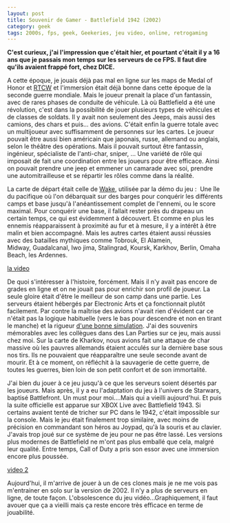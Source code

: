 ```yaml
---
layout: post
title: Souvenir de Gamer - Battlefield 1942 (2002)
category: geek
tags: 2000s, fps, geek, Geekeries, jeu video, online, retrogaming
---
```

**C'est curieux, j'ai l'impression que c'était hier, et pourtant c'était il y a 16 ans que je passais mon temps sur les serveurs de ce FPS. Il faut dire qu'ils avaient frappé fort, chez DICE.**

A cette époque, je jouais déjà pas mal en ligne sur les maps de Medal of Honor et <a href="https://cheziceman.wordpress.com/2018/06/07/souvenir-de-gamer-return-to-castle-wolvenstein-2001/">RTCW</a> et l'immersion était déjà bonne dans cette époque de la seconde guerre mondiale. Mais le joueur prenait la place d'un fantassin, avec de rares phases de conduite de véhicule. Là où Battlefield a été une révolution, c'est dans la possibilité de jouer plusieurs types de véhicules et de classes de soldats. Il y avait non seulement des Jeeps, mais aussi des camions, des chars et puis... des avions. C'était enfin la guerre totale avec un multijoueur avec suffisamment de personnes sur les cartes. Le joueur pouvait être aussi bien américain que japonais, russe, allemand ou anglais, selon le théâtre des opérations. Mais il pouvait surtout être fantassin, ingénieur, spécialiste de l'anti-char, sniper, ... Une variété de rôle qui imposait de fait une coordination entre les joueurs pour être efficace. Ainsi on pouvait prendre une jeep et emmener un camarade avec soi, prendre une automitrailleuse et se répartir les rôles comme dans la réalité.

La carte de départ était celle de <a href="https://fr.wikipedia.org/wiki/Bataille_de_l%27atoll_de_Wake">Wake</a>, utilisée par la démo du jeu :  Une île du pacifique où l'on débarquait sur des barges pour conquérir les différents camps et base jusqu'à l'anéantissement complet de l'ennemi, ou le score maximal. Pour conquérir une base, il fallait rester près du drapeau un certain temps, ce qui est évidemment à découvert. Et comme en plus les ennemis réapparaissent à proximité au fur et à mesure, il y a intérêt à être malin et bien accompagné. Mais les autres cartes étaient aussi réussies avec des batailles mythiques comme Tobrouk, El Alamein, Midway, Guadalcanal, Iwo jima, Stalingrad, Koursk, Karkhov, Berlin, Omaha Beach, les Ardennes.

[la video](https://www.youtube.com/watch?v=U7PvCQSJVlU)

De quoi s'intéresser à l'histoire, forcément. Mais il n'y avait pas encore de grades en ligne et on ne jouait pas pour enrichir son profil de joueur. La seule gloire était d'être le meilleur de son camp dans une partie. Les serveurs étaient hébergés par Electronic Arts et ça fonctionnait plutôt facilement. Par contre la maîtrise des avions n'avait rien d'évident car ce n'était pas la logique habituelle (vers le bas pour descendre et non en tirant le manche) et la rigueur <a href="https://cheziceman.wordpress.com/2018/04/03/souvenir-de-gamer-flight-simulator-1982/">d'une bonne simulation</a>. J'ai des souvenirs mémorables avec les collègues dans des Lan Parties sur ce jeu, mais aussi chez moi. Sur la carte de Kharkov, nous avions fait une attaque de char massive où les pauvres allemands étaient acculés sur la dernière base sous nos tirs. Ils ne pouvaient que réapparaître une seule seconde avant de mourir. Et à ce moment, on réfléchit à la sauvagerie de cette guerre, de toutes les guerres, bien loin de son petit confort et de son immortalité.

J'ai bien du jouer à ce jeu jusqu'à ce que les serveurs soient désertés par les joueurs. Mais après, il y a eu l'adaptation du jeu à l'univers de Starwars, baptisé Battlefront. Un must pour moi....Mais qui a vieilli aujourd'hui. Et puis la suite officielle est apparue sur XBOX Live avec Battlefield 1943. Si certains avaient tenté de tricher sur PC dans le 1942, c'était impossible sur la console. Mais le jeu était finalement trop similaire, avec moins de précision en commandant son héros au Joypad, qu'à la souris et au clavier. J'avais trop joué sur ce système de jeu pour ne pas être lassé. Les versions plus modernes de Battlefield ne m'ont pas plus emballé que cela, malgré leur qualité. Entre temps, Call of Duty a pris son essor avec une immersion encore plus poussée.

[video 2](https://www.youtube.com/watch?v=PoXyKoBttmA)

Aujourd'hui, il m'arrive de jouer à un de ces clones mais je ne me vois pas m'entrainer en solo sur la version de 2002. Il n'y a plus de serveurs en ligne, de toute façon. L'obsolescence du jeu vidéo...Graphiquement, il faut avouer que ça a vieilli mais ça reste encore très efficace en terme de jouabilité.
